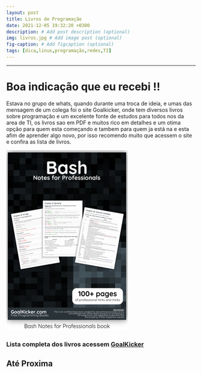 ```yaml
---
layout: post
title: Livros de Programação 
date: 2021-12-05 19:32:20 +0300
description: # Add post description (optional)
img: livros.jpg # Add image post (optional)
fig-caption: # Add figcaption (optional)
tags: [dica,linux,programação,redes,TI]
---
```

---
# Boa indicação que eu recebi !!

Estava no grupo de  whats, quando durante uma troca de ideia, e umas das mensagem de um colega foi o site Goalkicker, onde tem diversos  livros sobre programação e um excelente fonte de estudos para todos nos da area de TI, os livros sao em PDF e  muitos rico em detalhes e um otima opção para quem esta começando e tambem para quem ja está na e esta afim de aprender algo novo, por isso recomendo muito que acessem o site e confira as lista de livros.


![Bash](/assets/img/bash.png)


### Lista completa dos livros acessem [GoalKicker](https://books.goalkicker.com/)


## **Até Proxima**